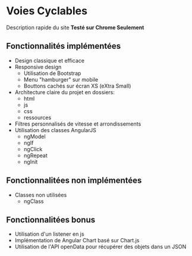﻿# Voies Cyclables
Description rapide du site
**Testé sur Chrome Seulement**
## Fonctionnalités implémentées
* Design classique et efficace
* Responsive design
  * Utilisation de Bootstrap
  * Menu "hamburger" sur mobile
  * Bouttons cachés sur écran XS (eXtra Small)
* Architecture claire du projet en dossiers:
  * html
  * js
  * css
  * ressources
* Filtres personnalisés de vitesse et arrondissements
* Utilisation des classes AngularJS
  * ngModel
  * ngIf
  * ngClick
  * ngRepeat
  * ngInit

## Fonctionnalitées non implémentées
* Classes non utilisées
  * ngClass

## Fonctionnalitées bonus
* Utilisation d'un listener en js
* Implémentation de Angular Chart basé sur Chart.js
* Utilisation de l'API openData pour récupérer des objets dans un JSON
